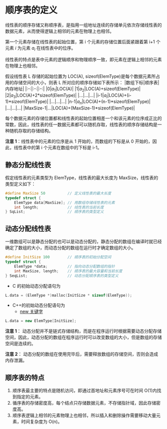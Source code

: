 # 顺序表的定义

线性表的顺序存储又称顺序表，是指用一组地址连续的存储单元依次存储线性表的数据元素，从而使得逻辑上相邻的元素在物理上也相邻。

第一个元素存储在线性表的起始位置，第 i 个元素的存储位置后面紧跟着第 i+1 个元素
$i$ 为元素 $a_i$ 在线性表中的位序。

线性表的特点是表中元素的逻辑顺序和物理顺序一致，即元素在逻辑上相邻的元素在物理上也相邻。

假设线性表 L 存储的起始位置为 LOC(A), sizeof(ElemType)是每个数据元素所占用的存储空间的大小，则表 L 所对应的顺序存储如下表所示：
|数组下标|顺序表|内存地址|
|:-:|:-:|:-:|
|0|$a_1$|LOC(A)|
|1|$a_2$|LOC(A)+sizeof(ElemType)|
|2|$a_3$|LOC(A)+2*sizeof(ElemType)|
|...|...|...|
|i-1|$a_i$|LOC(A)+(i-1)*sizeof(ElemType)|
|...|...|...|
|n-1|$a_n$|LOC(A)+(n-1)*sizeof(ElemType)|
|...|...|...|
|MaxSize-1|...|LOC(A)+(MaxSize-1)*sizeof(ElemType)|

每个数据元素的存储位置都和线性表的起始位置相差一个和该元素的位序成正比的常数，因此，线性表的任一数据元素都可以随机存取，线性表的顺序存储结构是一种随机存取的存储结构。

**注意 1**：线性表中的元素的位序是从 1 开始的，而数组的下标是从 0 开始的，因此，线性表中的第 i 个元素在数组中的下标是 i-1。

## 静态分配线性表

假定线性表的元素类型为 ElemType，线性表的最大长度为 MaxSize，线性表的类型定义如下：

```c
#define MaxSize 50          // 定义线性表的最大长度
typedef struct {
    ElemType data[MaxSize]; // 用数组存储线性表的元素
    int length;             // 线性表的当前长度
} SqList;                   // 顺序表的类型定义
```

## 动态分配线性表

一维数组可以是静态分配的也可以是动态分配的，静态分配的数组在编译时就已经确定了数组的大小，而动态分配的数组在运行时才确定数组的大小。

```c
#define InitSize 100        // 顺序表的初始分配空间
typedef struct {
    ElemType *data;         // 指向动态分配数组的指针
    int MaxSize, length;    // 顺序表的最大容量和当前长度
} SeqList;                  // 动态分配顺序表的类型定义
```

- C 的初始动态分配语句为

```c
L.data = (ElemType *)malloc(InitSize * sizeof(ElemType));
```

- C++的初始动态分配语句为
  - [new 关键字](../../../../CppProgramDesign/1.1.BasicDataType/CppBasicDataType.md#new-关键字)

```cpp
L.data = new ElemType[InitSize];
```

**注意 1**： 动态分配并不是链式存储结构，而是在程序运行时根据需要动态分配存储空间，因此，动态分配的数组在程序运行时可以改变数组的大小，但是数组的存储空间是连续的。

**注意 2**： 动态分配的数组在使用完毕后，需要释放数组的存储空间，否则会造成内存泄漏。

## 顺序表的特点

1. 顺序表最主要的特点是随机访问，即通过首地址和元素序号可在时间 O(1)内找到指定的元素。
2. 循序表的存储密度高，每个结点只存储数据元素，不存储指针域，因此存储密度高。
3. 顺序表逻辑上相邻的元素物理上也相邻，所以插入和删除操作需要移动大量元素，时间复杂度为 O(n)。
